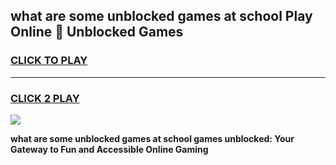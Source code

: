 
## what are some unblocked games at school Play Online 👋 Unblocked Games
<h3>
<a href="https://premium.freeplayer.one?title=what_are_some_unblocked_games_at_school&ref=19F">CLICK TO PLAY</a></h3>
<hr>

<h3>
<a href="https://premium.freeplayer.one?title=what_are_some_unblocked_games_at_school&ref=19F">CLICK 2 PLAY</a>
  
</h3>

<a href="https://premium.freeplayer.one?title=what_are_some_unblocked_games_at_school&ref=19F"><img src="https://clearcache.store/games.png"></a>


**what are some unblocked games at school games unblocked: Your Gateway to Fun and Accessible Online Gaming**
